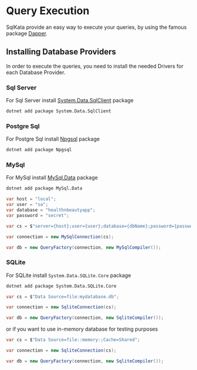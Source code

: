 # Query Execution

SqlKata provide an easy way to execute your queries, by using the famous package
[Dapper](https://github.com/StackExchange/Dapper).

## Installing Database Providers
In order to execute the queries, you need to install the needed Drivers for each Database Provider.

### Sql Server
For Sql Server install [System.Data.SqlClient](https://www.nuget.org/packages/System.Data.SqlClient/) package

```sh
dotnet add package System.Data.SqlClient
```

### Postgre Sql

For Postgre Sql install [Npgsql](http://www.npgsql.org/) package

```sh
dotnet add package Npgsql
```

### MySql

For MySql install [MySql.Data](https://www.nuget.org/packages/MySql.Data) package

```sh
dotnet add package MySql.Data
```

```cs
var host = "local";
var user = "sa";
var database = "healthnbeautyapp";
var password = "secret";

var cs = $"server={host};user={user};database={dbName};password={password}";

var connection = new MySqlConnection(cs);

var db = new QueryFactory(connection, new MySqlCompiler());
```

### SQLite

For SQLite install `System.Data.SQLite.Core` package

```sh
dotnet add package System.Data.SQLite.Core
```


```cs
var cs = $"Data Source=file:mydatabase.db";

var connection = new SqliteConnection(cs);

var db = new QueryFactory(connection, new SqliteCompiler());
```

or if you want to use in-memory database for testing purposes

```cs
var cs = $"Data Source=file::memory:;Cache=Shared";

var connection = new SqliteConnection(cs);

var db = new QueryFactory(connection, new SqliteCompiler());
```